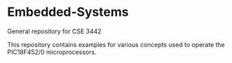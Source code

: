# Embedded-Systems
General repository for CSE 3442

This repository contains examples for various concepts used to operate the PIC18F452/0 microprocessors.
